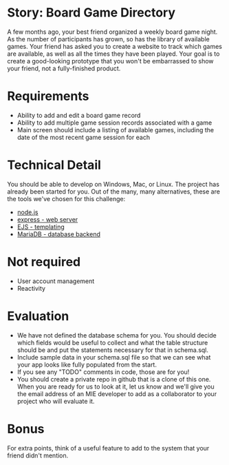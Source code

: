 Story: Board Game Directory
===========================

A few months ago, your best friend organized a weekly board game night. As the number of participants
has grown, so has the library of available games. Your friend has asked you to create a website to
track which games are available, as well as all the times they have been played. Your goal is to
create a good-looking prototype that you won't be embarrassed to show your friend, not a fully-finished
product.

Requirements
============

* Ability to add and edit a board game record
* Ability to add multiple game session records associated with a game
* Main screen should include a listing of available games, including the date of the most recent game session for each

Technical Detail
================

You should be able to develop on Windows, Mac, or Linux. The project has already been started for you. Out of the many, many alternatives, these are the tools we've chosen for this challenge:

* <a href="https://nodejs.org/en/">node.js</a>
* <a href="https://expressjs.com/">express - web server</a>
* <a href="https://ejs.co/">EJS - templating</a>
* <a href="https://mariadb.org/">MariaDB - database backend</a>

Not required
============

* User account management
* Reactivity

Evaluation
==========

* We have not defined the database schema for you. You should decide which fields would be useful to collect and what the table structure should be and put the statements necessary for that in schema.sql.
* Include sample data in your schema.sql file so that we can see what your app looks like fully populated from the start.
* If you see any "TODO" comments in code, those are for you!
* You should create a private repo in github that is a clone of this one. When you are ready for us to look at it, let us know and we'll give you the email address of an MIE developer to add as a collaborator to your project who will evaluate it.

Bonus
=====

For extra points, think of a useful feature to add to the system that your friend didn't mention.

